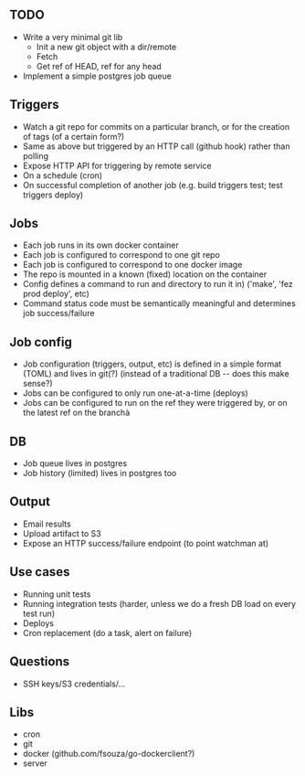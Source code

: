 ## TODO

* Write a very minimal git lib
  - Init a new git object with a dir/remote
  - Fetch
  - Get ref of HEAD, ref for any head
* Implement a simple postgres job queue

## Triggers

* Watch a git repo for commits on a particular branch, or for the creation of tags (of a certain form?)
* Same as above but triggered by an HTTP call (github hook) rather than polling
* Expose HTTP API for triggering by remote service
* On a schedule (cron)
* On successful completion of another job (e.g. build triggers test; test triggers deploy)

## Jobs

* Each job runs in its own docker container
* Each job is configured to correspond to one git repo
* Each job is configured to correspond to one docker image
* The repo is mounted in a known (fixed) location on the container
* Config defines a command to run and directory to run it in) ('make', 'fez prod deploy', etc)
* Command status code must be semantically meaningful and determines job success/failure

## Job config

* Job configuration (triggers, output, etc) is defined in a simple format (TOML) and lives in git(?) (instead
  of a traditional DB -- does this make sense?)
* Jobs can be configured to only run one-at-a-time (deploys)
* Jobs can be configured to run on the ref they were triggered by, or on the latest ref on the branchà

## DB

* Job queue lives in postgres
* Job history (limited) lives in postgres too

## Output

* Email results
* Upload artifact to S3
* Expose an HTTP success/failure endpoint (to point watchman at)

## Use cases

* Running unit tests
* Running integration tests (harder, unless we do a fresh DB load on every test run)
* Deploys
* Cron replacement (do a task, alert on failure)

## Questions

* SSH keys/S3 credentials/...

## Libs

* cron
* git
* docker (github.com/fsouza/go-dockerclient?)
* server
